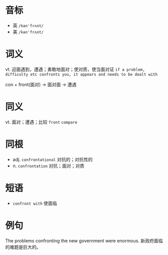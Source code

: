 # 音标

- 英 `/kən'frʌnt/`
- 美 `/kən'frʌnt/`

# 词义

vt. 迎面遇到，遭遇；勇敢地面对；使对质，使当面对证
`if a problem, difficulty etc confronts you, it appears and needs to be dealt with`



con + front(面对) → 面对面 → 遭遇

# 同义

vt. 面对；遭遇；比较
`front` `compare`

# 同根

- adj. `confrontational` 对抗的；对抗性的
- n. `confrontation` 对抗；面对；对质

# 短语

- `confront with` 使面临

# 例句

The problems confronting the new government were enormous.
新政府面临的难题是巨大的。


